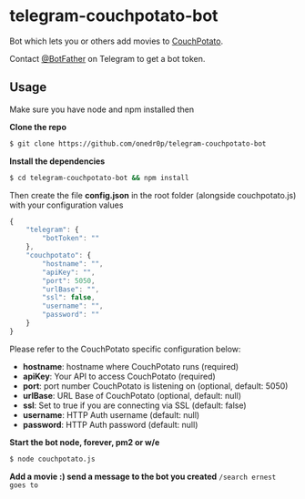 # telegram-couchpotato-bot

Bot which lets you or others add movies to [CouchPotato](https://couchpota.to/).

Contact [@BotFather](http://telegram.me/BotFather) on Telegram to get a bot token.

## Usage

Make sure you have node and npm installed then

**Clone the repo**
```bash 
$ git clone https://github.com/onedr0p/telegram-couchpotato-bot
```

**Install the dependencies**
```bash 
$ cd telegram-couchpotato-bot && npm install
```

Then create the file **config.json** in the root folder (alongside couchpotato.js) with your configuration values

```javascript
{
	"telegram": {
		"botToken": ""
	},
	"couchpotato": {
		"hostname": "", 
		"apiKey": "",
		"port": 5050, 
		"urlBase": "", 
		"ssl": false,
		"username": "",
		"password": ""
	}
}
```

Please refer to the CouchPotato specific configuration below:

- **hostname**: hostname where CouchPotato runs (required)
- **apiKey**: Your API to access CouchPotato (required)
- **port**: port number CouchPotato is listening on (optional, default: 5050)
- **urlBase**: URL Base of CouchPotato (optional, default: null)
- **ssl**: Set to true if you are connecting via SSL (default: false)
- **username**: HTTP Auth username (default: null)
- **password**: HTTP Auth password (default: null)


**Start the bot node, forever, pm2 or w/e**
```bash
$ node couchpotato.js
```

**Add a movie :) send a message to the bot you created**
`/search ernest goes to`